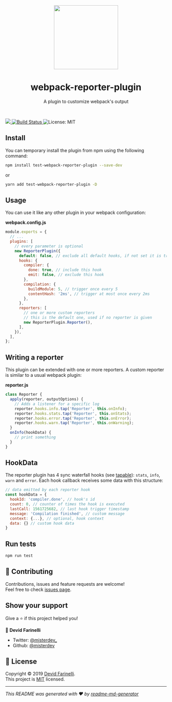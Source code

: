 <div align="center">
    <a href="https://github.com/webpack/webpack-cli">
        <img width="200" height="200" src="https://webpack.js.org/assets/icon-square-big.svg">
    </a>
</div>

<h1 align="center">webpack-reporter-plugin</h1>

<p align="center">
  A plugin to customize webpack&#39s output
</p>
<br>

<p>
  <a href="https://www.npmjs.com/package/test-webpack-reporter-plugin">
    <img src="https://img.shields.io/npm/v/test-webpack-reporter-plugin.svg"
    />
  </a>
  <a href="https://travis-ci.org/misterdev/webpack-reporter-plugin" target="_blank" >
    <img alt="Build Status" src="https://travis-ci.org/misterdev/webpack-reporter-plugin.svg?branch=master" />
  </a>
  <img alt="License: MIT" src="https://img.shields.io/badge/License-MIT-yellow.svg" target="_blank" />
</p>

## Install

You can temporary install the plugin from npm using the following command:

```sh
npm install test-webpack-reporter-plugin --save-dev
```

or

```sh
yarn add test-webpack-reporter-plugin -D
```

## Usage

You can use it like any other plugin in your webpack configuration:

**webpack.config.js**

```js
module.exports = {
  // ...
  plugins: [
    // every parameter is optional
    new ReporterPlugin({
      default: false, // exclude all default hooks, if not set it is true
      hooks: {
        compiler: {
          done: true, // include this hook
          emit: false, // exclude this hook
        },
        compilation: {
          buildModule: 5, // trigger once every 5
          contentHash: '2ms', // trigger at most once every 2ms
        },
      },
      reporters: [
        // one or more custom reporters
        // this is the default one, used if no reporter is given
        new ReporterPlugin.Reporter(),
      ],
    }),
  ],
};
```

## Writing a reporter

This plugin can be extended with one or more reporters. A custom reporter is similar to a usual webpack plugin:

**reporter.js**

```js
class Reporter {
  apply(reporter, outputOptions) {
    // Adds a listener for a specific log
    reporter.hooks.info.tap('Reporter', this.onInfo);
    reporter.hooks.stats.tap('Reporter', this.onStats);
    reporter.hooks.error.tap('Reporter', this.onError);
    reporter.hooks.warn.tap('Reporter', this.onWarning);
  }
  onInfo(hookData) {
    // print something
  }
}
```

## HookData

The reporter plugin has 4 sync waterfall hooks (see [tapable](https://github.com/webpack/tapable)): `stats`, `info`, `warn` and `error`. Each hook callback receives some data with this structure:

```js
// data emitted by each reporter hook
const hookData = {
  hookId: 'compiler.done', // hook's id
  count: 0, // counter of times the hook is executed
  lastCall: 1561725682, // last hook trigger timestamp
  message: 'Compilation finished', // custom message
  context: {...}, // optional, hook context
  data: {} // custom hook data
}
```

## Run tests

```sh
npm run test
```

## 🤝 Contributing

Contributions, issues and feature requests are welcome!<br />Feel free to check [issues page](https://github.com/misterdev/webpack-reporter-plugin/issues).

## Show your support

Give a ⭐️ if this project helped you!

👤 **Devid Farinelli**

- Twitter: [@misterdev\_](https://twitter.com/misterdev_)
- Github: [@misterdev](https://github.com/misterdev)

## 📝 License

Copyright © 2019 [Devid Farinelli](https://github.com/misterdev).<br />
This project is [MIT]() licensed.

---

_This README was generated with ❤️ by [readme-md-generator](https://github.com/kefranabg/readme-md-generator)_
